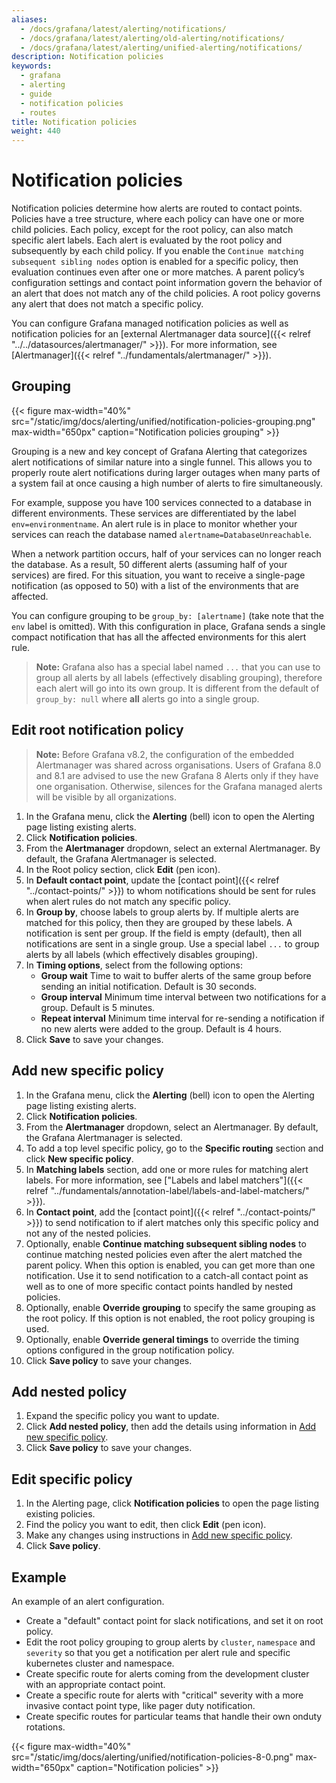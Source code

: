 ```yaml
---
aliases:
  - /docs/grafana/latest/alerting/notifications/
  - /docs/grafana/latest/alerting/old-alerting/notifications/
  - /docs/grafana/latest/alerting/unified-alerting/notifications/
description: Notification policies
keywords:
  - grafana
  - alerting
  - guide
  - notification policies
  - routes
title: Notification policies
weight: 440
---
```


# Notification policies

Notification policies determine how alerts are routed to contact points. Policies have a tree structure, where each policy can have one or more child policies. Each policy, except for the root policy, can also match specific alert labels. Each alert is evaluated by the root policy and subsequently by each child policy. If you enable the `Continue matching subsequent sibling nodes` option is enabled for a specific policy, then evaluation continues even after one or more matches. A parent policy’s configuration settings and contact point information govern the behavior of an alert that does not match any of the child policies. A root policy governs any alert that does not match a specific policy.

You can configure Grafana managed notification policies as well as notification policies for an [external Alertmanager data source]({{< relref "../../datasources/alertmanager/" >}}). For more information, see [Alertmanager]({{< relref "../fundamentals/alertmanager/" >}}).

## Grouping

{{< figure max-width="40%" src="/static/img/docs/alerting/unified/notification-policies-grouping.png" max-width="650px" caption="Notification policies grouping" >}}

Grouping is a new and key concept of Grafana Alerting that categorizes alert notifications of similar nature into a single funnel. This allows you to properly route alert notifications during larger outages when many parts of a system fail at once causing a high number of alerts to fire simultaneously.

For example, suppose you have 100 services connected to a database in different environments. These services are differentiated by the label `env=environmentname`. An alert rule is in place to monitor whether your services can reach the database named `alertname=DatabaseUnreachable`.

When a network partition occurs, half of your services can no longer reach the database. As a result, 50 different alerts (assuming half of your services) are fired. For this situation, you want to receive a single-page notification (as opposed to 50) with a list of the environments that are affected.

You can configure grouping to be `group_by: [alertname]` (take note that the `env` label is omitted). With this configuration in place, Grafana sends a single compact notification that has all the affected environments for this alert rule.

> **Note:** Grafana also has a special label named `...` that you can use to group all alerts by all labels (effectively disabling grouping), therefore each alert will go into its own group. It is different from the default of `group_by: null` where **all** alerts go into a single group.

## Edit root notification policy

> **Note:** Before Grafana v8.2, the configuration of the embedded Alertmanager was shared across organisations. Users of Grafana 8.0 and 8.1 are advised to use the new Grafana 8 Alerts only if they have one organisation. Otherwise, silences for the Grafana managed alerts will be visible by all organizations.

1. In the Grafana menu, click the **Alerting** (bell) icon to open the Alerting page listing existing alerts.
1. Click **Notification policies**.
1. From the **Alertmanager** dropdown, select an external Alertmanager. By default, the Grafana Alertmanager is selected.
1. In the Root policy section, click **Edit** (pen icon).
1. In **Default contact point**, update the [contact point]({{< relref "../contact-points/" >}}) to whom notifications should be sent for rules when alert rules do not match any specific policy.
1. In **Group by**, choose labels to group alerts by. If multiple alerts are matched for this policy, then they are grouped by these labels. A notification is sent per group. If the field is empty (default), then all notifications are sent in a single group. Use a special label `...` to group alerts by all labels (which effectively disables grouping).
1. In **Timing options**, select from the following options:
   - **Group wait** Time to wait to buffer alerts of the same group before sending an initial notification. Default is 30 seconds.
   - **Group interval** Minimum time interval between two notifications for a group. Default is 5 minutes.
   - **Repeat interval** Minimum time interval for re-sending a notification if no new alerts were added to the group. Default is 4 hours.
1. Click **Save** to save your changes.

## Add new specific policy

1. In the Grafana menu, click the **Alerting** (bell) icon to open the Alerting page listing existing alerts.
1. Click **Notification policies**.
1. From the **Alertmanager** dropdown, select an Alertmanager. By default, the Grafana Alertmanager is selected.
1. To add a top level specific policy, go to the **Specific routing** section and click **New specific policy**.
1. In **Matching labels** section, add one or more rules for matching alert labels. For more information, see ["Labels and label matchers"]({{< relref "../fundamentals/annotation-label/labels-and-label-matchers/" >}}).
1. In **Contact point**, add the [contact point]({{< relref "../contact-points/" >}}) to send notification to if alert matches only this specific policy and not any of the nested policies.
1. Optionally, enable **Continue matching subsequent sibling nodes** to continue matching nested policies even after the alert matched the parent policy. When this option is enabled, you can get more than one notification. Use it to send notification to a catch-all contact point as well as to one of more specific contact points handled by nested policies.
1. Optionally, enable **Override grouping** to specify the same grouping as the root policy. If this option is not enabled, the root policy grouping is used.
1. Optionally, enable **Override general timings** to override the timing options configured in the group notification policy.
1. Click **Save policy** to save your changes.

## Add nested policy

1. Expand the specific policy you want to update.
1. Click **Add nested policy**, then add the details using information in [Add new specific policy](#add-new-specific-policy).
1. Click **Save policy** to save your changes.

## Edit specific policy

1. In the Alerting page, click **Notification policies** to open the page listing existing policies.
1. Find the policy you want to edit, then click **Edit** (pen icon).
1. Make any changes using instructions in [Add new specific policy](#add-new-specific-policy).
1. Click **Save policy**.

## Example

An example of an alert configuration.

- Create a "default" contact point for slack notifications, and set it on root policy.
- Edit the root policy grouping to group alerts by `cluster`, `namespace` and `severity` so that you get a notification per alert rule and specific kubernetes cluster and namespace.
- Create specific route for alerts coming from the development cluster with an appropriate contact point.
- Create a specific route for alerts with "critical" severity with a more invasive contact point type, like pager duty notification.
- Create specific routes for particular teams that handle their own onduty rotations.

{{< figure max-width="40%" src="/static/img/docs/alerting/unified/notification-policies-8-0.png" max-width="650px" caption="Notification policies" >}}
